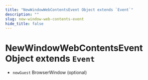 ```yaml
---
title: "NewWindowWebContentsEvent Object extends `Event`"
description: ""
slug: new-window-web-contents-event
hide_title: false
---
```


# NewWindowWebContentsEvent Object extends `Event`

* `newGuest` BrowserWindow (optional)
